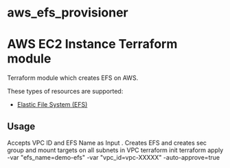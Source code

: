 # aws_efs_provisioner

# AWS EC2 Instance Terraform module

Terraform module which creates EFS on AWS.

These types of resources are supported:

* [Elastic File System (EFS)](https://www.terraform.io/docs/providers/aws/r/efs_file_system.html)


## Usage
Accepts VPC ID and EFS Name as Input . Creates EFS and creates sec group and mount targets on all subnets in VPC 
    terraform init
    terraform apply -var "efs_name=demo-efs" -var "vpc_id=vpc-XXXXX" -auto-approve=true
    
 